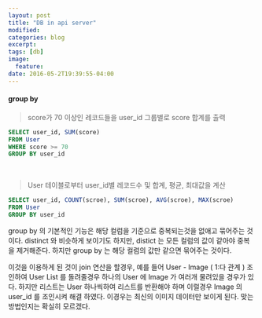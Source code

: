```yaml
---
layout: post
title: "DB in api server"
modified:
categories: blog
excerpt:
tags: [db]
image:
  feature:
date: 2016-05-2T19:39:55-04:00
---
```


#### group by

>score가 70 이상인 레코드들을 user_id 그룹별로 score 합계를 출력

```sql
SELECT user_id, SUM(score) 
FROM User
WHERE score >= 70
GROUP BY user_id
```

<br>

>User 테이블로부터 user_id별 레코드수 및 합계, 평균, 최대값을 계산

```sql
SELECT user_id, COUNT(scroe), SUM(scroe), AVG(scroe), MAX(scroe)
FROM User
GROUP BY user_id
```


group by 의 기본적인 기능은 해당 컬럼을 기준으로 중복되는것을 없애고 묶어주는 것이다. 
distinct 와 비슷하게 보이기도 하지만, distict 는 모든 컬럼의 값이 같아야 중복을 제거해준다. 하지만 group by 는 해당 컬럼의 값만 같으면 묶어주는 것이다. 

이것을 이용하게 된 것이 join 연산을 할경우, 예를 들어 User - Image ( 1:다 관계 ) 조인하여 User List 를 돌려줄경우 하나의 User 에 Image 가 여러개 물려있을 경우가 있다. 하지만 리스트는 User 하나씩하여 리스트를 반환해야 하며 이럴경우 Image 의 user_id 를 조인시켜 해결 하였다. 이경우는 최신의 이미지 데이터만 보이게 된다. 맞는 방법인지는 확실히 모르겠다.

<br>
